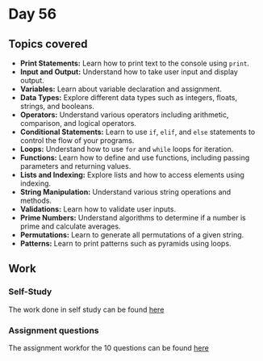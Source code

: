 # Day 56

## Topics covered

- **Print Statements:** Learn how to print text to the console using `print`.
- **Input and Output:** Understand how to take user input and display output.
- **Variables:** Learn about variable declaration and assignment.
- **Data Types:** Explore different data types such as integers, floats, strings, and booleans.
- **Operators:** Understand various operators including arithmetic, comparison, and logical operators.
- **Conditional Statements:** Learn to use `if`, `elif`, and `else` statements to control the flow of your programs.
- **Loops:** Understand how to use `for` and `while` loops for iteration.
- **Functions:** Learn how to define and use functions, including passing parameters and returning values.
- **Lists and Indexing:** Explore lists and how to access elements using indexing.
- **String Manipulation:** Understand various string operations and methods.
- **Validations:** Learn how to validate user inputs.
- **Prime Numbers:** Understand algorithms to determine if a number is prime and calculate averages.
- **Permutations:** Learn to generate all permutations of a given string.
- **Patterns:** Learn to print patterns such as pyramids using loops.


## Work

### Self-Study

The work done in self study can be found [here](./learn.py)

### Assignment questions

The assignment workfor the 10 questions can be found [here](./Questions/)